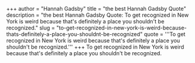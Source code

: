 +++
author = "Hannah Gadsby"
title = "the best Hannah Gadsby Quote"
description = "the best Hannah Gadsby Quote: To get recognized in New York is weird because that's definitely a place you shouldn't be recognized."
slug = "to-get-recognized-in-new-york-is-weird-because-thats-definitely-a-place-you-shouldnt-be-recognized"
quote = '''To get recognized in New York is weird because that's definitely a place you shouldn't be recognized.'''
+++
To get recognized in New York is weird because that's definitely a place you shouldn't be recognized.

